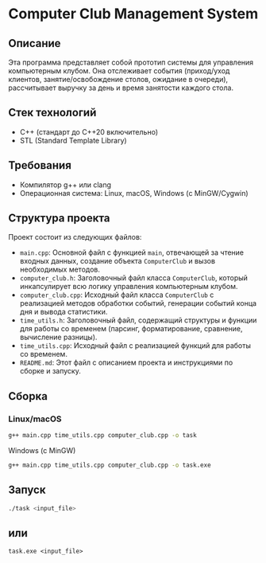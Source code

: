# Computer Club Management System

## Описание

Эта программа представляет собой прототип системы для управления компьютерным клубом. Она отслеживает события (приход/уход клиентов, занятие/освобождение столов, ожидание в очереди), рассчитывает выручку за день и время занятости каждого стола.

## Стек технологий

*   C++ (стандарт до C++20 включительно)
*   STL (Standard Template Library)

## Требования

*   Компилятор g++ или clang
*   Операционная система: Linux, macOS, Windows (с MinGW/Cygwin)

## Структура проекта

Проект состоит из следующих файлов:

*   `main.cpp`: Основной файл с функцией `main`, отвечающей за чтение входных данных, создание объекта `ComputerClub` и вызов необходимых методов.
*   `computer_club.h`: Заголовочный файл класса `ComputerClub`, который инкапсулирует всю логику управления компьютерным клубом.
*   `computer_club.cpp`: Исходный файл класса `ComputerClub` с реализацией методов обработки событий, генерации событий конца дня и вывода статистики.
*   `time_utils.h`: Заголовочный файл, содержащий структуры и функции для работы со временем (парсинг, форматирование, сравнение, вычисление разницы).
*   `time_utils.cpp`: Исходный файл с реализацией функций для работы со временем.
*   `README.md`: Этот файл с описанием проекта и инструкциями по сборке и запуску.

## Сборка

### Linux/macOS

```bash
g++ main.cpp time_utils.cpp computer_club.cpp -o task
```

Windows (с MinGW)
```bash
g++ main.cpp time_utils.cpp computer_club.cpp -o task.exe
```

## Запуск
```bash
./task <input_file>
```
## или
```
task.exe <input_file>
```
